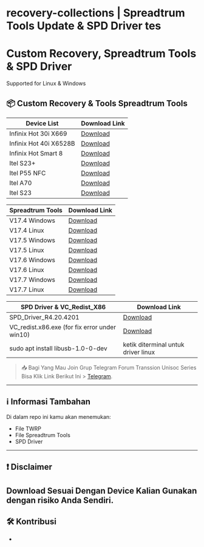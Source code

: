 # recovery-collections | Spreadtrum Tools Update & SPD Driver tes

# Custom Recovery, Spreadtrum Tools & SPD Driver

Supported for Linux & Windows

## 📦 Custom Recovery & Tools Spreadtrum Tools

|        Device List             |                                 Download Link                                                   |
|--------------------------------|-------------------------------------------------------------------------------------------------|
| Infinix Hot 30i X669           |  [Download](https://github.com/Massatriof16/recovery-collections/releases/tag/for_x669)         |
| Infinix Hot 40i X6528B         |  [Download](https://github.com/Massatriof16/recovery-collections/releases/tag/for_x6528b)       |
| Infinix Hot Smart 8            |  [Download](https://github.com/Massatriof16/recovery-collections/releases/tag/for_x6525)        |
| Itel S23+                      |  [Download](https://github.com/Massatriof16/recovery-collections/releases/tag/for_s681ln)       |
| Itel P55 NFC                   |  [Download](https://github.com/Massatriof16/recovery-collections/releases/tag/for_p55nfc)       |
| Itel A70                       |  [Download](https://github.com/Massatriof16/recovery-collections/releases/tag/for_a70)          |
| Itel S23                       |  [Download](https://github.com/Massatriof16/recovery-collections/releases/tag/For_s23)          |


|      Spreadtrum Tools          |                                                     Download Link                                                               |
|--------------------------------|---------------------------------------------------------------------------------------------------------------------------------|
|  V17.4 Windows                 |  [Download](https://github.com/Massatriof16/recovery-collections/releases/download/Spd_flash/spreadtrum_flash_V17.4.zip)        | 
|  V17.4 Linux                   |  [Download](https://github.com/Massatriof16/recovery-collections/releases/download/Spd_flash/spreadtrum_flash_linux_v17.4.zip)  |
|  V17.5 Windows                 |  [Download](https://github.com/Massatriof16/recovery-collections/releases/download/Spd_flash/spreadtrum_flash_V17.5.zip)        |
|  V17.5 Linux                   |  [Download](https://github.com/Massatriof16/recovery-collections/releases/download/Spd_flash/spreadtrum_flash_linux_17.5.zip)   |
|  V17.6 Windows                 |  [Download](https://github.com/Massatriof16/recovery-collections/releases/download/Spd_flash/spreadtrum_flash_V17.6.zip)        |
|  V17.6 Linux                   |  [Download](https://github.com/Massatriof16/recovery-collections/releases/download/Spd_flash/spreadtrum_flash_linux_V17.6.zip)  |
|  V17.7 Windows                 |  [Download](https://github.com/Massatriof16/recovery-collections/releases/download/Spd_flash/spreadtrum_flash_V17.7.zip)        |
|  V17.7 Linux                   |  [Download](https://github.com/Massatriof16/recovery-collections/releases/download/Spd_flash/spreadtrum_flash_linux_V17.7.zip)  |

|        SPD Driver & VC_Redist_X86             |                                                        Download Link                                                    |
|-----------------------------------------------|-------------------------------------------------------------------------------------------------------------------------|
|  SPD_Driver_R4.20.4201                        |  [Download](https://github.com/Massatriof16/recovery-collections/releases/download/Spd_flash/SPD_Driver_R4.20.4201.zip) |
|  VC_redist.x86.exe (for fix error under win10)            |  [Download](https://github.com/Massatriof16/recovery-collections/releases/download/Spd_flash/VC_redist.x86.exe)         |
|  sudo apt install libusb-1.0-0-dev            |  ketik diterminal untuk driver linux                                                                                    |

> 📥 Bagi Yang Mau Join Grup Telegram Forum Transsion Unisoc Series Bisa Klik Link Berikut Ini > [Telegram](https://t.me/forumitelindonesia).

---

## ℹ️ Informasi Tambahan

Di dalam repo ini kamu akan menemukan:

- File TWRP
- File Spreadtrum Tools
- SPD Driver

---

## ❗ Disclaimer

Download Sesuai Dengan Device Kalian
Gunakan dengan risiko Anda Sendiri.
---

## 🛠️ Kontribusi
-